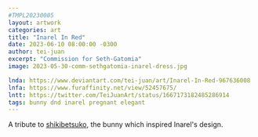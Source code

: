 ```yaml
---
#TMPL20230005
layout: artwork
categories: art
title: "Inarel In Red"
date: 2023-06-10 08:00:00 -0300
author: tei-juan
excerpt: "Commission for Seth-Gatomia"
image: 2023-05-30-comm-sethgatomia-inarel-dress.jpg

lnda: https://www.deviantart.com/tei-juan/art/Inarel-In-Red-967636008
lnfa: https://www.furaffinity.net/view/52457675/
lntt: https://twitter.com/TeiJuanArt/status/1667173182485286914
tags: bunny dnd inarel pregnant elegant
---
```


A tribute to [shikibetsuko](https://twitter.com/shikibetsuko), the bunny which inspired Inarel's design.
